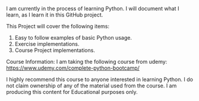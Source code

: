 I am currently in the process of learning Python.  I will document what I learn,
as I learn it in this GitHub project.

This Project will cover the following items:
1. Easy to follow examples of basic Python usage.
2. Exercise implementations.
3. Course Project implementations.

Course Information:
I am taking the following course from udemy:
https://www.udemy.com/complete-python-bootcamp/

I highly recommend this course to anyone interested in learning Python.  I do not
claim ownership of any of the material used from the course.  I am producing this
content for Educational purposes only.
